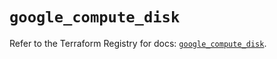 # `google_compute_disk`

Refer to the Terraform Registry for docs: [`google_compute_disk`](https://registry.terraform.io/providers/hashicorp/google/5.15.0/docs/resources/compute_disk).
